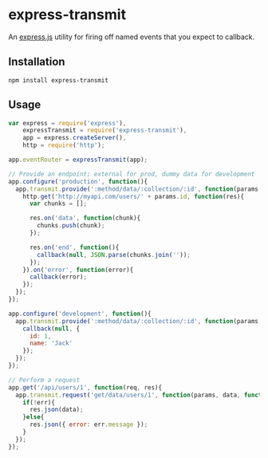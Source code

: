 express-transmit
================

An [express.js](https://github.com/visionmedia/express) utility for firing off
named events that you expect to callback.

Installation
------------

```
npm install express-transmit
```

Usage
-----

```javascript
var express = require('express'),
    expressTransmit = require('express-transmit'),
    app = express.createServer(),
    http = require('http');

app.eventRouter = expressTransmit(app);

// Provide an endpoint; external for prod, dummy data for development
app.configure('production', function(){
  app.transmit.provide(':method/data/:collection/:id', function(params, data, callback){
    http.get('http://myapi.com/users/' + params.id, function(res){
      var chunks = [];

      res.on('data', function(chunk){
        chunks.push(chunk);
      });

      res.on('end', function(){
        callback(null, JSON.parse(chunks.join(''));
      });
    }).on('error', function(error){
      callback(error);
    });
  });
});

app.configure('development', function(){
  app.transmit.provide(':method/data/:collection/:id', function(params, data, callback){
    callback(null, { 
      id: 1,
      name: 'Jack' 
    });
  });
});

// Perform a request
app.get('/api/users/1', function(req, res){
  app.transmit.request('get/data/users/1', function(params, data, function(err, data){
    if(!err){
      res.json(data);
    }else{
      res.json({ error: err.message });
    }
  });
});
```

